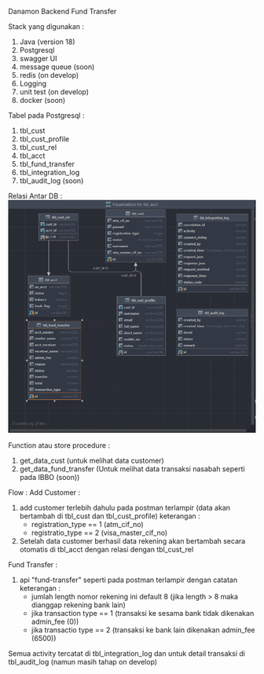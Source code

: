 Danamon Backend Fund Transfer

Stack yang digunakan :
1. Java (version 18)
2. Postgresql
3. swagger UI
4. message queue (soon)
5. redis (on develop)
6. Logging
7. unit test (on develop)
8. docker (soon)

Tabel pada Postgresql : 
1. tbl_cust
2. tbl_cust_profile
3. tbl_cust_rel
4. tbl_acct
5. tbl_fund_transfer
6. tbl_integration_log
7. tbl_audit_log (soon)

Relasi Antar DB : 
![img.png](img.png)

Function atau store procedure : 
1. get_data_cust (untuk melihat data customer)
2. get_data_fund_transfer (Untuk melihat data transaksi nasabah seperti pada IBBO (soon))

Flow :
Add Customer :
1. add customer terlebih dahulu pada postman terlampir (data akan bertambah di tbl_cust dan tbl_cust_profile)
    keterangan :
    - registration_type == 1 (atm_cif_no)
    - registratio_type == 2 (visa_master_cif_no)
2. Setelah data customer berhasil data rekening akan bertambah secara otomatis di tbl_acct dengan relasi dengan tbl_cust_rel

Fund Transfer : 
1. api "fund-transfer" seperti pada postman terlampir dengan catatan
    keterangan : 
    - jumlah length nomor rekening ini default 8 (jika length > 8 maka dianggap rekening bank lain)
    - jika transaction type == 1 (transaksi ke sesama bank tidak dikenakan admin_fee (0))
    - jika transactio type == 2 (transaksi ke bank lain dikenakan admin_fee (6500))

Semua activity tercatat di tbl_integration_log dan untuk detail transaksi di tbl_audit_log (namun masih tahap on develop)
    


